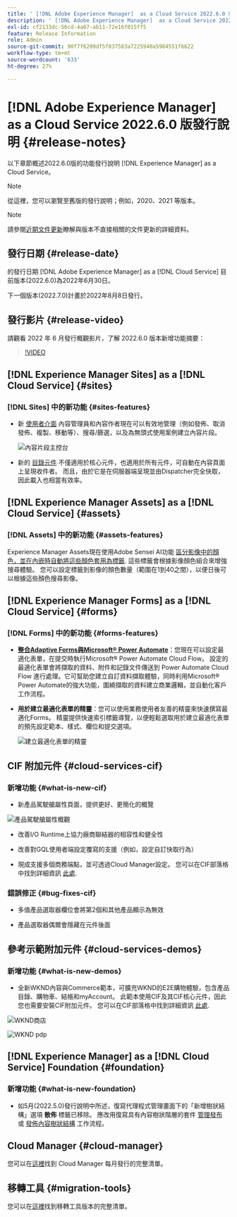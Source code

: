 ```yaml
---
title: ' [!DNL Adobe Experience Manager]  as a Cloud Service 2022.6.0 版發行說明。'
description: ' [!DNL Adobe Experience Manager]  as a Cloud Service 2022.6.0 版發行說明。'
exl-id: cf2133dc-56cd-4a07-ab11-72e16f015ff5
feature: Release Information
role: Admin
source-git-commit: 90f7f6209df5f837583a7225940a5984551f6622
workflow-type: tm+mt
source-wordcount: '633'
ht-degree: 27%

---
```


# [!DNL Adobe Experience Manager] as a Cloud Service 2022.6.0 版發行說明 {#release-notes}

以下章節概述2022.6.0版的功能發行說明 [!DNL Experience Manager] as a Cloud Service。

>[!NOTE]
>
>從這裡，您可以瀏覽至舊版的發行說明；例如，2020、2021 等版本。

>[!NOTE]
>
>請參閱[近期文件更新](https://experienceleague.adobe.com/docs/experience-manager-release-information/aem-release-updates/doc-updates/documentation-updates.html)瞭解與版本不直接相關的文件更新的詳細資料。

## 發行日期 {#release-date}

的發行日期 [!DNL Adobe Experience Manager] as a [!DNL Cloud Service] 目前版本(2022.6.0)為2022年6月30日。

下一個版本(2022.7.0)計畫於2022年8月8日發行。

## 發行影片 {#release-video}

請觀看 2022 年 6 月發行概觀影片，了解 2022.6.0 版本新增功能摘要：

>[!VIDEO](https://video.tv.adobe.com/v/344308/?quality=12)

## [!DNL Experience Manager Sites] as a [!DNL Cloud Service] {#sites}

### [!DNL Sites] 中的新功能 {#sites-features}

* 新 [使用者介面](/help/sites-cloud/administering/content-fragments/managing.md#content-fragments-console) 內容管理員和內容作者現在可以有效地管理（例如發佈、取消發佈、複製、移動等）、搜尋/篩選，以及為無頭式使用案例建立內容片段。

  ![內容片段主控台](/help/release-notes/assets/cf-ui.png)

* 新的 [目錄元件](https://experienceleague.adobe.com/docs/experience-manager-core-components/using/components/tableofcontents.html) 不僅適用於核心元件，也適用於所有元件，可自動在內容頁面上呈現收件者。 而且，由於它是在伺服器端呈現並由Dispatcher完全快取，因此載入也相當有效率。

## [!DNL Experience Manager Assets] as a [!DNL Cloud Service] {#assets}

### [!DNL Assets] 中的新功能 {#assets-features}

Experience Manager Assets現在使用Adobe Sensei AI功能 [區分影像中的顏色，並在內嵌時自動將這些顏色套用為標籤](/help/assets/color-tag-images.md). 這些標籤會根據影像顏色組合來增強搜尋體驗。 您可以設定標籤到影像的顏色數量（範圍在1到40之間），以便日後可以根據這些顏色搜尋影像。

## [!DNL Experience Manager Forms] as a [!DNL Cloud Service] {#forms}

### [!DNL Forms] 中的新功能 {#forms-features}

* **[整合Adaptive Forms與Microsoft® Power Automate](/help/forms/forms-microsoft-power-automate-integration.md)**：您現在可以設定最適化表單，在提交時執行Microsoft® Power Automate Cloud Flow。 設定的最適化表單會將擷取的資料、附件和記錄文件傳送到 Power Automate Cloud Flow 進行處理。它可幫助您建立自訂資料擷取體驗，同時利用Microsoft® Power Automate的強大功能，圍繞擷取的資料建立商業邏輯，並自動化客戶工作流程。

* **用於建立最適化表單的精靈**：您可以使用業務使用者友善的精靈來快速撰寫最適化Forms。 精靈提供快速索引標籤導覽，以便輕鬆選取用於建立最適化表單的預先設定範本、樣式、欄位和提交選項。

  ![建立最適化表單的精靈](/help/release-notes/assets/wizard.png)

## CIF 附加元件 {#cloud-services-cif}

### 新增功能 {#what-is-new-cif}

* 新產品駕駛艙屬性頁面，提供更好、更簡化的概覽

![產品駕駛艙屬性概觀](/help/assets/CIF/product_cockpit_properties_overview.png)

* 改善I/O Runtime上協力廠商聯結器的相容性和健全性

* 改善對GQL使用者端設定覆寫的支援（例如，設定自訂快取行為）

* 現成支援多個商務端點，並可透過Cloud Manager設定。 您可以在CIF部落格中找到詳細資訊 [此處](https://medium.com/adobetech/use-aem-as-a-cloud-service-with-multiple-adobe-commerce-systems-9295612a9554).


### 錯誤修正 {#bug-fixes-cif}

* 多值產品選取器欄位會將第2個和其他產品顯示為無效

* 產品選取器偶爾會隱藏在元件後面

## 參考示範附加元件 {#cloud-services-demos}

### 新增功能 {#what-is-new-demos}

* 全新WKND內容與Commerce範本，可擴充WKND的E2E購物體驗，包含產品目錄、購物車、結帳和myAccount。 此範本使用CIF及其CIF核心元件，因此您也需要安裝CIF附加元件。 您可以在CIF部落格中找到詳細資訊 [此處](https://medium.com/adobetech/learn-how-to-create-a-shoppable-experience-with-the-new-wknd-reference-site-and-cif-b3b2c161f67e).

![WKND商店](/help/assets/CIF/wknd_shop.png)

![WKND pdp](/help/assets/CIF/wknd_pdp.png)

## [!DNL Experience Manager] as a [!DNL Cloud Service] Foundation {#foundation}

### 新增功能 {#what-is-new-foundation}

* 如5月(2022.5.0)發行說明中所述，復寫代理程式管理畫面下的「新增樹狀結構」選項 **散佈** 標籤已移除。 應改用復寫具有內容樹狀階層的套件 [管理發布](/help/operations/replication.md#manage-publication) 或 [發佈內容樹狀結構](/help/operations/replication.md#manage-publication#publish-content-tree-workflow) 工作流程。

## Cloud Manager {#cloud-manager}

您可以在[這裡](/help/implementing/cloud-manager/release-notes/current.md)找到 Cloud Manager 每月發行的完整清單。

## 移轉工具 {#migration-tools}

您可以在[這裡](/help/journey-migration/release-notes/release-notes-migration-tools-current.md)找到移轉工具版本的完整清單。
